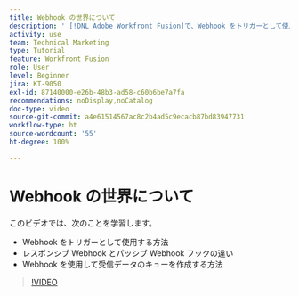 ```yaml
---
title: Webhook の世界について
description: ' [!DNL Adobe Workfront Fusion]で、Webhook をトリガーとして使用する方法、Webhook を使用して受信データのキューを作成する方法について説明します。'
activity: use
team: Technical Marketing
type: Tutorial
feature: Workfront Fusion
role: User
level: Beginner
jira: KT-9050
exl-id: 87140000-e26b-48b3-ad58-c60b6be7a7fa
recommendations: noDisplay,noCatalog
doc-type: video
source-git-commit: a4e61514567ac8c2b4ad5c9ecacb87bd83947731
workflow-type: ht
source-wordcount: '55'
ht-degree: 100%

---
```


# Webhook の世界について

このビデオでは、次のことを学習します。

* Webhook をトリガーとして使用する方法
* レスポンシブ Webhook とパッシブ Webhook フックの違い
* Webhook を使用して受信データのキューを作成する方法

>[!VIDEO](https://video.tv.adobe.com/v/335291/?quality=12&learn=on)
